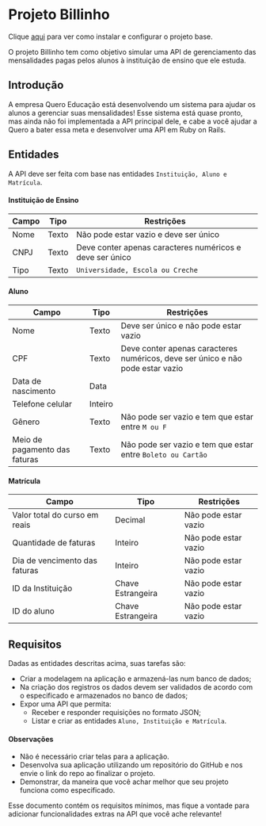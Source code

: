 # Projeto Billinho

Clique [aqui](docs/getting_started.md) para ver como instalar e configurar o projeto base.

O projeto Billinho tem como objetivo simular uma API de gerenciamento das mensalidades pagas pelos alunos à instituição de ensino que ele estuda.

## Introdução

A empresa Quero Educação está desenvolvendo um sistema para ajudar os alunos a gerenciar suas mensalidades! Esse sistema está quase pronto, mas ainda não foi implementada a API principal dele, e cabe a você ajudar a Quero a bater essa meta e desenvolver uma API em Ruby on Rails.

## Entidades

A API deve ser feita com base nas entidades `Instituição, Aluno e Matrícula`.

#### Instituição de Ensino

| Campo | Tipo  | Restrições                                               |
| ----- | ----- | -------------------------------------------------------- |
| Nome  | Texto | Não pode estar vazio e deve ser único                    |
| CNPJ  | Texto | Deve conter apenas caracteres numéricos e deve ser único |
| Tipo  | Texto | `Universidade, Escola ou Creche`                         |

#### Aluno

| Campo                         | Tipo    | Restrições                                                                     |
| ----------------------------- | ------- | ------------------------------------------------------------------------------ |
| Nome                          | Texto   | Deve ser único e não pode estar vazio                                          |
| CPF                           | Texto   | Deve conter apenas caracteres numéricos, deve ser único e não pode estar vazio |
| Data de nascimento            | Data    |                                                                                |
| Telefone celular              | Inteiro |                                                                                |
| Gênero                        | Texto   | Não pode ser vazio e tem que estar entre `M ou F`                              |
| Meio de pagamento das faturas | Texto   | Não pode ser vazio e tem que estar entre `Boleto ou Cartão`                    |

#### Matrícula

| Campo                         | Tipo              | Restrições           |
| ----------------------------- | ----------------- | -------------------- |
| Valor total do curso em reais | Decimal           | Não pode estar vazio |
| Quantidade de faturas         | Inteiro           | Não pode estar vazio |
| Dia de vencimento das faturas | Inteiro           | Não pode estar vazio |
| ID da Instituição             | Chave Estrangeira | Não pode estar vazio |
| ID do aluno                   | Chave Estrangeira | Não pode estar vazio |

## Requisitos

Dadas as entidades descritas acima, suas tarefas são:

- Criar a modelagem na aplicação e armazená-las num banco de dados;
- Na criação dos registros os dados devem ser validados de acordo com o especificado e armazenados no banco de dados;
- Expor uma API que permita:
  - Receber e responder requisições no formato JSON;
  - Listar e criar as entidades `Aluno, Instituição e Matrícula`.

#### Observações

- Não é necessário criar telas para a aplicação.
- Desenvolva sua aplicação utilizando um repositório do GitHub e nos envie o link do repo ao finalizar o projeto.
- Demonstrar, da maneira que você achar melhor que seu projeto funciona como especificado.

Esse documento contém os requisitos mínimos, mas fique a vontade para adicionar funcionalidades extras na API que você ache relevante!
